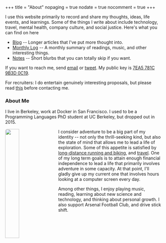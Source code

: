 +++
title = "About"
nopaging = true
nodate = true
nocomment = true
+++

I use this website primarily to record and share my thoughts, ideas, life events, and learnings. Some of the things I write about include technology, travel, mental health, company culture, and social justice. Here's what you can find on here

- [Blog](/blog) -- Longer articles that I've put more thought into.
- [Monthly Log](/monthly-log) -- A monthly summary of readings, music, and other interesting things.
- [Notes](/notes) -- Short blurbs that you can totally skip if you want.

If you want to reach me, send <a title="Email" href="mailto:nishanttotla@gmail.com">email<i class="icon-gmail"></i></a> or <a title="Twitter" href="http://twitter.com/home?status=@nishanttotla">tweet<i class="icon-twitter"></i></a>. My public key is [7EA5 781C 9B3D 0C19](https://keybase.io/nishanttotla).

For recruiters: I do entertain genuinely interesting proposals, but please read [this](/recruiting) before contacting me.

### About Me

I live in Berkeley, work at Docker in San Francisco. I used to be a Programming Languages PhD student at UC Berkeley, but dropped out in 2015.

<img data-action="zoom" src="/images/cinderella_half.jpg" style="width:30%; float: left; margin-right: 20px; margin-bottom: 15px; border-radius: 6px;"></img>

I consider adventure to be a big part of my identity -- not only the thrill-seeking kind, but also the state of mind that allows me to lead a life of exploration. Some of this appetite is satisfied by [long-distance running and biking](https://www.strava.com/athletes/2749248), and [travel](/places). One of my long term goals is to attain enough financial independence to lead a life that primarily involves adventure in some capacity. At that point, I'll gladly give up my current one that involves hours looking at a computer screen every day.

Among other things, I enjoy playing music, reading, learning about new science and technology, and thinking about personal growth. I also support Arsenal Football Club, and drive stick shift.